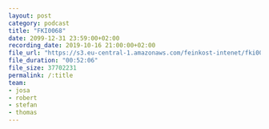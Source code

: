 ```yaml
---
layout: post
category: podcast
title: "FKI0068"
date: 2099-12-31 23:59:00+02:00
recording_date: 2019-10-16 21:00:00+02:00
file_url: "https://s3.eu-central-1.amazonaws.com/feinkost-intenet/fki0068.mp3"
file_duration: "00:52:06"
file_size: 37702231
permalink: /:title
team:
- josa
- robert
- stefan
- thomas
---
```



